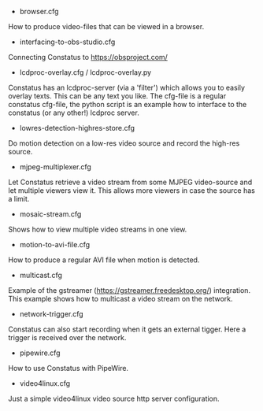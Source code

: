 * browser.cfg

How to produce video-files that can be viewed in a browser.

* interfacing-to-obs-studio.cfg

Connecting Constatus to https://obsproject.com/

* lcdproc-overlay.cfg / lcdproc-overlay.py

Constatus has an lcdproc-server (via a 'filter') which allows you
to easily overlay texts. This can be any text you like.
The cfg-file is a regular constatus cfg-file, the python script
is an example how to interface to the constatus (or any other!)
lcdproc server.

* lowres-detection-highres-store.cfg

Do motion detection on a low-res video source and record the
high-res source.

* mjpeg-multiplexer.cfg

Let Constatus retrieve a video stream from some MJPEG video-source
and let multiple viewers view it. This allows more viewers in case
the source has a limit.

* mosaic-stream.cfg

Shows how to view multiple video streams in one view.

* motion-to-avi-file.cfg

How to produce a regular AVI file when motion is detected.

* multicast.cfg

Example of the gstreamer (https://gstreamer.freedesktop.org/)
integration. This example shows how to multicast a video stream on
the network.

* network-trigger.cfg

Constatus can also start recording when it gets an external
tigger. Here a trigger is received over the network.

* pipewire.cfg

How to use Constatus with PipeWire.

* video4linux.cfg

Just a simple video4linux video source http server configuration.
